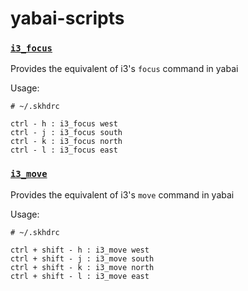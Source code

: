 # yabai-scripts

### [`i3_focus`](./i3_focus)

Provides the equivalent of i3's `focus` command in yabai

Usage:
```
# ~/.skhdrc

ctrl - h : i3_focus west
ctrl - j : i3_focus south
ctrl - k : i3_focus north
ctrl - l : i3_focus east
```

### [`i3_move`](./i3_move)

Provides the equivalent of i3's `move` command in yabai

Usage:
```
# ~/.skhdrc

ctrl + shift - h : i3_move west
ctrl + shift - j : i3_move south
ctrl + shift - k : i3_move north
ctrl + shift - l : i3_move east
```
